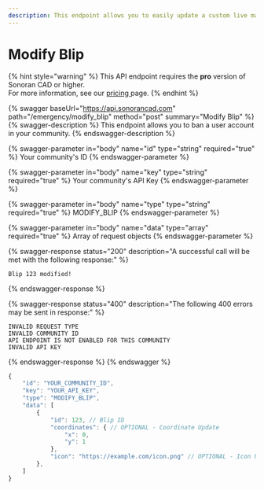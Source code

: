 ```yaml
---
description: This endpoint allows you to easily update a custom live map blip.
---
```


# Modify Blip

{% hint style="warning" %}
This API endpoint requires the **pro** version of Sonoran CAD or higher.\
For more information, see our [pricing ](../../../../../pricing/faq/)page.
{% endhint %}

{% swagger baseUrl="https://api.sonorancad.com" path="/emergency/modify_blip" method="post" summary="Modify Blip" %}
{% swagger-description %}
This endpoint allows you to ban a user account in your community.
{% endswagger-description %}

{% swagger-parameter in="body" name="id" type="string" required="true" %}
Your community's ID
{% endswagger-parameter %}

{% swagger-parameter in="body" name="key" type="string" required="true" %}
Your community's API Key
{% endswagger-parameter %}

{% swagger-parameter in="body" name="type" type="string" required="true" %}
MODIFY_BLIP
{% endswagger-parameter %}

{% swagger-parameter in="body" name="data" type="array" required="true" %}
Array of request objects
{% endswagger-parameter %}

{% swagger-response status="200" description="A successful call will be met with the following response:" %}
```
Blip 123 modified!
```
{% endswagger-response %}

{% swagger-response status="400" description="The following 400 errors may be sent in response:" %}
```http
INVALID REQUEST TYPE
INVALID COMMUNITY ID
API ENDPOINT IS NOT ENABLED FOR THIS COMMUNITY
INVALID API KEY
```
{% endswagger-response %}
{% endswagger %}

```javascript
{
    "id": "YOUR_COMMUNITY_ID",
    "key": "YOUR_API_KEY",
    "type": "MODIFY_BLIP",
    "data": [
        {
            "id": 123, // Blip ID
            "coordinates": { // OPTIONAL - Coordinate Update
                "x": 0,
                "y": 1
            },
            "icon": "https://example.com/icon.png" // OPTIONAL - Icon Update
        },
    ]
}
```
